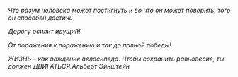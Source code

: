 *Что разум человека может постигнуть и во что он может поверить, того он способен достичь*

*Дорогу осилит идущий!*

*От поражения к поражению и так до полной победы!*

*ЖИЗНЬ – как вождение велосипеда. Чтобы сохранить равновесие, ты должен ДВИГАТЬСЯ.Альберт Эйнштейн*
